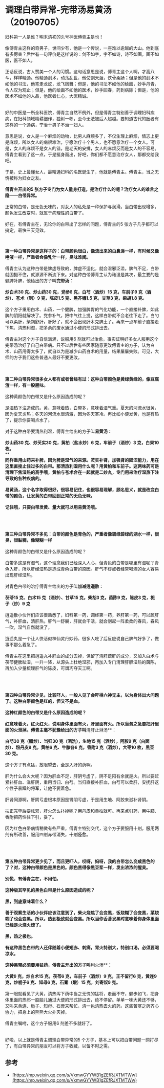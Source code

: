 # 调理白带异常-完带汤易黄汤（20190705）

妇科第一人是谁？明末清初的头号神医傅青主是也！<br /> <br />像傅青主这样的奇男子，世间少有，他是一个传说，一座难以逾越的大山。他到底有多厉害？后世有一句评价是这样说的：剑不如字，字不如诗，诗不如画，画不如医，医不如人。<br /> <br />正话反说，古人赞美一个人的习惯。这句话意思是说，傅青主这个人啊，才高八斗，样样精通。他精通剑术，动荡乱世，他仗剑天涯，侠骨柔肠；但是他的剑术不如他的书法，他笔走龙蛇，龙飞凤舞；但是，他的书法不如他的绘画，妙手丹青，令人叹为观止；但是，他的绘画不如他的医术，妙手回春，药到病除；但是，他的医术不如他的人品，他医者仁心，大医精诚。<br />
<br /> <br />好的中医是一所全科医院，傅青主自然不例外，但是傅青主特别善于调理妇科疾病，在妇科领域精耕细作，独树一帜，至今无法被后人超越。要知道古代的医者有这样的一个通病，宁治十男子不治一妇人。<br /> <br />意思是说，女人是一个麻烦的动物，比男人麻烦多了，不仅生理上麻烦，情志上更是麻烦，所以女人的病很难治，宁愿治疗十个男人，也不愿意治疗一个女人。可是，女人的麻烦不是女人的错，是老天的安排，女人的麻烦反而是女人的不容易。傅青主看到了这一点，于是挺身而出，好吧，你们都不愿意治疗女人，那都交给我吧。<br /> <br />于是，史上最懂女人，最精通妇科的名医诞生了，他就是傅青主。傅青主，当之无愧被称为妇女之友。<br /> <br />**傅青主开出的5 张方子专门为女人量身打造，是治疗什么的呢？治疗女人的难言之隐——白带异常。**<br /> <br />正常的白带，是无色无味的，对女人的私处是一种保护与润滑。当白带出现增多，颜色发生改变时，就属于病理性的白带了。<br /> <br />好在，有傅青主在，无论你的白带出了怎样的问题，傅青主的5 张方子几乎都可以搞定，最快三天见效。<br /> <br /> 

**第一种白带异常是这样子的：白带颜色很白，像流出来的白鼻涕一样，有时候又像唾液一样，严重者会像乳汁一样，臭味难闻。**<br /> <br />傅青主认为这种白带是脾虚导致的，脾虚不运化，就会湿邪泛滥，脾气不足，白带就固摄不住，就源源不断流下来。对这种白带傅青主认为祛湿是其次，最主要的是健脾补脾，他给出的方子叫**完带汤**：<br /> <br />**炒白术30 克、炒山药30 克，党参6 克，白芍（酒炒）15 克，车前子9 克（酒炒）、苍术（制）9 克，陈皮1.5 克、黑芥穗1.5 克，甘草3 克，柴胡1.8 克。**<br /> <br />这个方子重用白术、山药，一个健脾，加强脾胃的气化功能，一个直接补脾，如此脾的阴阳就解决了。党参补气，把中气往上提，这样白带就不会老往下走了。白勺可以柔肝，柴胡舒肝，肝好了，就不会出现肝木克脾土了。再来一点车前子直接走下焦，清热利湿，把多余的废水通过小便的形式排出去。<br /> <br />傅青主对这个方子自信满满，说服用6 剂就可以治愈，事实证明好多女人服用这个完带汤治好了自己白带病。只不过后世有些医家随意更改傅青主的方子，认为白术、山药用得太多了，就自以为是减少山药白术的用量，结果屡屡失败。可见，大师的方子我们这些普通人最好不要更改。<br /> <br /> <br />
<br />**第二种白带异常很多女人都有或者曾经有过：这种白带颜色是黄绿黄绿的，像豆腐渣一样，有一股腥味。**<br /> <br />这种黄颜色的白带又是什么原因造成的呢？<br /> <br />是湿热下注造成的。黄，意味着热，白带多，意味着湿气重。夏天的河流水很黄，因为夏天炎热；冬天的河流水很清澈，因为冬天寒冷。再比如小便发黄，也是有热了，提示你要喝点水了。<br /> <br />对于这种白带要清热利湿，傅青主给出的方子叫**易黄汤**：<br /> <br />**炒山药30 克、炒芡实30 克，黄柏（盐水炒）6 克，车前子（酒炒）3 克，白果10枚。**<br />** **<br />同样重用山药来补脾，因为脾是湿气的来源。芡实补肾，加强肾的固涩能力，用在这里直接止住过多的白带。那清热利湿用什么呢？用黄柏和车前子。这两味药可是清理下焦湿热的高手哦，黄柏与苍术合在一起就是二妙丸，专门用来治疗湿热下注导致的各种疾病的。<br /> <br />易黄汤，这个名字取得很好，很容易记住，也很容易理解，顾名思义，就是改变白带的颜色，让发黄的白带回到正常的无色无味。<br /> <br />记住哦，只要白带发黄、量大就可以用易黄汤哦。<br /> <br /> <br />
<br />**<br />**第三种白带异常不多见：白带的颜色是青色的，严重者像碧绿碧绿的湖水一样，很臭，很黏稠，像糊糊一样**<br /> <br />这种青颜色的白带又是什么原因造成的呢？<br /> <br />白带多这是有湿气，这个理念我们已经深入人心，但青色的白带是哪里有湿呢？青色入肝，所以肝经湿热是造成青色白带的原因。肝气不舒或者经常喝酒的女人容易出现肝经湿热。<br /> <br />对青色白带的治疗傅青主给出的方子叫**加减逍遥散**：<br /> <br />**茯苓15 克、白术15 克（酒炒）、甘草15 克，柴胡3 克，茵陈9 克，陈皮3 克，栀子（炒）9 克**<br /> <br />逍遥散小伙伴们应该很熟悉了，妇科第一药，调经第一药，养肝第一药，可以疏肝气，补肝血，清肝热。肝气一舒展，肝就会干活，就会刮起一阵柔柔的春风，春风一吹，湿气自然就没了。<br /> <br />逍遥丸是一个让人快活似神仙灵丹妙药，很多人吃了后反应说自己脾气好多了，做事不那么着急了。<br /> <br />傅青主在这里把逍遥丸补肝血的成分去掉，保留了清肝疏肝的成分，又加入白术与茯苓健脾祛湿，一升一降，从源头上杜绝湿邪，再加入专门清理肝胆湿热的茵陈，再加入少量梳理肝气的陈皮，可谓巧夺天工啊。<br /> <br /> <br />
<br />**<br />**第四种白带异常少见，比较吓人，一般人见了会吓得六神无主，以为身体出大问题了。这种白带颜色是红的，但又不是血。**<br /> <br />这种红颜色的白带又是什么原因造成的呢？<br /> <br />红意味着火，红火红火，说明身体里面有火，肝里面有火。所以当务之急要把肝里面的火泄掉。傅青主毫不犹豫给出的方子叫**清肝止淋汤**：<br /> <br />**白芍30 克（醋炒）、当归30 克（酒洗），生地15 克（酒炒），阿胶9 克（白面炒）、粉丹皮9 克，黄柏6 克、牛膝各6 克，香附3 克（酒炒），大枣10 枚，黑豆30 克。**<br /> <br />这个方子有点猛，放眼望去，全是入肝的药啊。<br /> <br />肝为什么会火大呢？因为肝血不足，肝阴亏虚了，阴不足阳有余就是火。所以要赶紧补肝血、滋肝阴，重用当归、白芍。当归直接补肝血，白芍可以柔肝，安抚肝这个性子暴躁的将军，让他不要着急。<br /> <br />肝肾同源啊，肝阴亏虚根本原因是肾阴亏虚，于是用生地、阿胶来滋补肾阴。<br /> <br />扶正完毕后要祛邪，肝火怎么扑掉呢？用丹皮和黄柏就可。再来点引药，用牛膝、香附把药性往下引，妥了。<br /> <br />因为红色白带病情稍微有些严重，傅青主特别交代，这个方子要服用十剂。服用两剂有所改善，服用四剂赤带消失，十剂痊愈。<br /> <br /> <br />
<br />**<br />**第五种白带异常更少见了，而且更吓人，哎呀，妈呀，我的白带怎么变成黑色的了？对，这种白带颜色是黑色的。颜色黑得像黑豆浆一样，发出浓浓的腥臭。**<br /> <br />别慌，有傅青主在，不用怕。<br /> <br />这种极其罕见的黑色白带是什么原因造成的呢？<br /> <br />黑，到底意味着什么？<br /> <br />善于观察生活的小伙伴应该注意到了，柴火烧焦了会变黑，饭烧糊了会变黑，菜烧糊了也会变黑。所以，热到极致就会变黑。所以当你舌苔发黑时意味着你身体里面已经是火烧火燎了。<br /> <br />黑，热之极也。<br /> <br />有这种黑色白带的人还伴随着小便短赤、刺痛，胃火特别大，特别口渴，必须要喝凉水。<br /> <br />这种黑带必须要用猛药，傅青主开出的方子叫**利火汤**：<br /> <br />**大黄9 克，炒白术15 克，茯苓6 克，车前子（酒炒）9 克，王不留行6 克，黄连9克，炒栀子6 克、知母6 克，石膏（煅）15 克，刘寄奴9 克。**<br /> <br />第一眼就看见了大黄，清热泻下药中当之无愧的猛将，走而不守，健步如飞，把身体里面的热邪一股脑儿通过大便的形式排出去，绝不停留。单单一味大黄还不够，又叫来黄连、栀子、知母、石膏来帮忙，清一色清热去火的药。这些苦寒之药齐心协力，把身上的熊熊大火扑灭掉。<br /> <br />傅青主嘱咐，这个方子服用6 剂差不多就好了。<br /> <br /> <br />好啦，以上就是傅青主调理白带异常的5 个方子，基本上可以把白带问题一网打尽了，有白带异常的朋友可以将方子收藏，以备不时之需。

## 参考

- [https://mp.weixin.qq.com/s/VxmwGYYWB1gZEfRJXTMTWw](https://mp.weixin.qq.com/s/VxmwGYYWB1gZEfRJXTMTWw)
